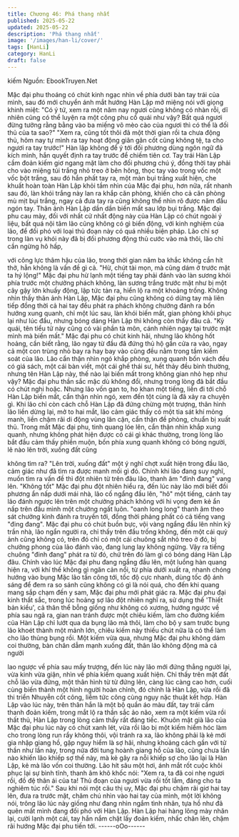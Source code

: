 ```yaml
---
title: Chương 46: Phá thang nhất
published: 2025-05-22
updated: 2025-05-22
description: 'Phá thang nhất'
image: '/images/han-li/cover/'
tags: [HanLi]
category: HanLi
draft: false
---
```


kiếm
Nguồn: EbookTruyen.Net

Mặc đại phu thoáng có chút kinh ngạc nhìn về phía dưới bàn tay
trái của mình, sau đó mới chuyển ánh mắt hướng Hàn Lập mở
miệng nói với giọng khinh miệt:
"Có ý tứ, xem ra một năm nay ngươi cũng không có nhàn rỗi, dĩ
nhiên cũng có thể luyện ra một công phu cổ quái như vậy? Bất
quá ngươi đừng tưởng rằng bằng vào ba miếng võ mèo cào của
ngươi thì có thể là đối thủ của ta sao?"
"Xem ra, cũng tốt thôi đã một thời gian rồi ta chưa động thủ, hôm
nay tự mình ra tay hoạt động giãn gân cốt cũng không tệ, ta cho
ngươi ra tay trước!"
Hàn lập không để ý tới đối phương dùng ngôn ngữ đả kích mình,
hắn quyết định ra tay trước để chiếm tiên cơ.
Tay trái Hàn Lập cầm đoản kiếm giơ ngang mặt làm cho đối
phương chú ý, đồng thời tay phải cho vào miệng túi trắng nhỏ
treo ở bên hông, thọc tay vào trong vốc một vốc bột trắng, sau đó
hắn phất tay ra, một màn bụi trắng xuất hiện, che khuất hoàn toàn
Hàn Lập khỏi tầm nhìn của Mặc đại phu, hơn nữa, rất nhanh sau
đó, làn khói trắng này lan ra khắp căn phòng, khiến cho cả căn
phòng mù mịt bụi trắng, ngay cả đưa tay ra cũng không thể nhìn
rõ được năm đầu ngón tay. Thân ảnh Hàn Lập dần dần biến mất
sau lớp bụi trắng.
Mặc đại phu cau mày, đối với nhất cử nhất động này của Hàn Lập
có chút ngoài ý liệu, bất quá nội tâm lão cũng không có gì biến
động, với kinh nghiệm của lão, để đối phó với loại thủ đoạn này
có quá nhiều biện pháp. Lão chỉ sợ trong làn vụ khói này đã bị đối
phương động thủ cước vào mà thôi, lão chỉ cần ngừng hô hấp,

với công lực thâm hậu của lão, trong thời gian năm ba khắc
không cần hít thở, hẳn không là vấn đề gì cả.
"Hừ, chút tài mọn, mà cũng dám ở trước mặt ta hý lộng!" Mặc đại
phu hừ lạnh một tiếng tay phải đánh vào làn sương khói phía
trước một chưởng phách không, làn sương trắng trước mặt như
bị một cây gậy lớn khuấy động, lập tức tản ra, hiển lộ ra một
khoảng trống.
Không nhìn thấy thân ảnh Hàn Lập, Mặc đại phu cũng không có
dừng tay mà liên tiếp đồng thời cả hai tay đều phát ra phách
không chưởng đánh ra bốn hướng xung quanh, chỉ một lúc sau,
làn khói biến mất, gian phòng khôi phục lại như lúc đầu, nhưng
bóng dáng Hàn Lập thì không còn thấy đâu cả.
"Kỳ quái, tên tiểu tử này cũng có vài phần tà môn, cánh nhiên
ngay tại trước mặt mình mà biến mất." Mặc đại phu có chút kinh
hãi, nhưng lão không hốt hoảng, cần biết rằng, lão ngay từ đầu đã
đứng thủ hộ gần cửa ra vào, ngay cả một con trùng nhỏ bay ra
hay bay vào cũng đều nằm trong tầm kiểm soát của lão.
Lão cẩn thận nhìn ngó khắp phòng, xung quanh bốn vách đều có
giá sách, một cái bàn viết, một cái ghế thái sư, hết thảy đều bình
thường, nhưng tên Hàn Lập này, thế nào lại biến mất trong không
gian nhỏ hẹp như vậy?
Mặc đại phu thần sắc mặc dù không đổi, nhưng trong lòng đã bắt
đầu có chút nghi hoặc. Nhưng lão vốn gan to, ho khan một tiếng,
liền đi tới chỗ Hàn Lập biến mất, cẩn thận nhìn ngó, xem đến tột
cùng là đã xảy ra chuyện gì.
Khi lão chỉ còn cách chỗ Hàn Lập đã đứng chừng một trượng,
thân hình lão liền dừng lại, mở to hai mắt, lão cảm giác thấy có
một tia sát khí mỏng manh, liền chậm rãi di động vùng lân cận,
cẩn thận đề phòng, chuẩn bị xuất thủ.
Trong mắt Mặc đại phu, tinh quang lóe lên, cẩn thận nhìn khắp
xung quanh, nhưng không phát hiện được có cái gì khác thường,
trong lòng lão bắt đầu cảm thấy phiền muộn, bốn phía xung
quanh không có bóng người, lẽ nào lên trời, xuống đất cũng

không tìm ra?
"Lên trời, xuống đất" một ý nghĩ chợt xuất hiện trong đầu lão, cảm
giác như đã tìm ra được manh mối gì đó. Chính khi lão đang suy
nghĩ, muốn tìm ra vấn đề thì đột nhiên từ trên đâu lão, thanh âm
"đinh đang" vang lên.
"Không tốt" Mặc đại phu đột nhiên hiểu ra, đến lúc này lão mới
biết đối phương ẩn nấp dưới mái nhà, lão cố ngẩng đầu lên, "hô"
một tiếng, cánh tay lão đánh ngược lên trên một chưởng phách
không với hi vọng đem kẻ ẩn nấp trên đầu mình một chưởng ngất
luôn.
"oanh long long" thanh âm theo sát chưởng kình đánh ra truyền
tới, đồng thời phảng phất có cả tiếng vang "đing đang".
Mặc đại phu có chút buồn bực, vội vàng ngẩng đầu lên nhìn kỹ
trần nhà, lão ngẩn người ra, chỉ thấy trên đầu trống không, đến
một cái quỷ ảnh cũng không có, trên đó chỉ có một cái chuông sắt
nhỏ treo ở đó, bị chưởng phong của lão đánh vào, đang lung lay
không ngừng. Vậy ra tiếng chuông "đinh đang" phát ra từ đó, chứ
trên đó làm gì có bóng dáng Hàn Lập đâu.
Chính vào lúc Mặc đại phu đang ngẩng đầu lên, một luồng hàn
quang hiện ra, với khí thế không gì ngăn cản nổi, từ phía dưới
xuất ra, nhanh chóng hướng vào bụng Mặc lão tấn công tới, tốc
độ cực nhanh, dùng tốc độ ánh sáng để đem ra so sánh cũng
không có gì là nói quá, cho đến khi quang mang sắp chạm đến y
sam, Mặc đại phu mới phát giác ra.
Mặc đại phu đại kinh thất sắc, trong lúc hoảng sợ lão đột nhiên
nghĩ ra, sử dụng thế 'Thiết bản kiều', cả thân thể bỗng giống như
không có xương, hướng ngược về phía sau ngã ra, gian nan
tránh được một chiêu kiếm, làm cho đường kiếm của Hàn Lập chỉ
lướt qua da bụng lão mà thôi, làm cho bộ y sam trước bụng lão
khoét thành một mảnh lớn, chiêu kiếm này thiếu chút nữa là có
thể làm cho lão thủng bụng rồi.
Một kiếm vừa qua, nhưng Mặc đại phu không dám coi thường,
bàn chân dẫm mạnh xuống đất, thân lão không động mà cả người

lao ngược về phía sau mấy trượng, đến lúc này lão mới đứng
thẳng người lại, vừa kinh vừa giận, nhìn về phía kiếm quang xuất
hiện.
Chỉ thấy trên mặt đất chỗ lão vừa đứng, một thân hình từ từ đứng
lên, càng lúc càng cao hơn, cuối cùng biến thành một hình người
hoàn chỉnh, đó chính là Hàn Lập, vừa rồi đã thi triển Nhuyễn cốt
công, liễm tức công cùng ngụy nặc thuật kết hợp.
Hàn Lập vào lúc này, trên thân hắn là một bộ quần áo màu đất,
tay trái cầm thanh đoản kiếm, trong mắt lộ ra thần sắc ảo não,
xem ra một kiếm vừa rồi thất thủ, Hàn Lập trong lòng cảm thấy rất
đáng tiếc.
Khuôn mặt già lão của Mặc đại phu lúc này có chút xanh lét, vừa
rồi lão bị một kiếm hiểm hóc làm cho trong lòng run rẩy không
thôi, vội tránh ra xa, lão không phải là kẻ mới gia nhập giang hồ,
gặp nguy hiểm là sợ hãi, nhưng khoảng cách gần với tử thần như
lần này, trong nửa đời tung hoành giang hồ của lão, cũng chưa
lần nào khiến lão khiếp sợ thế này, mà kẻ gây ra nỗi khiếp sợ cho
lão lại là Hàn Lập, kẻ mà lão vốn coi thường.
Lão hít sâu một hơi, ánh mắt rốt cuộc khôi phục lại sự bình tĩnh,
thanh âm khô khốc nói:
"Xem ra, ta đã coi nhẹ ngươi rồi, đồ đệ thân ái của ta! Thủ đoạn
của ngươi vừa rồi tốt lắm, đáng cho ta nghiêm túc rồi."
Sau khi nói một câu thị uy, Mặc đại phu chậm rãi giơ hai tay lên,
đưa ra trước mặt, chăm chú nhìn vào hai tay của mình, một lời
không nói, trông lão lúc này giống như đang nhìn ngắm tình nhân,
tựa hồ như đã quên mất mình đang đối phó với Hàn Lập.
Hàn Lập hai hàng lông mày nhăn lại, cười lạnh một cái, tay hắn
nắm chặt lấy đoản kiếm, nhấc chân lên, chậm rãi hướng Mặc đại
phu tiến tới.
------oOo------
